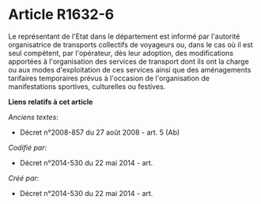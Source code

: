 # Article R1632-6

Le représentant de l'Etat dans le département est informé par l'autorité organisatrice de transports collectifs de voyageurs
ou, dans le cas où il est seul compétent, par l'opérateur, dès leur adoption, des modifications apportées à l'organisation
des services de transport dont ils ont la charge ou aux modes d'exploitation de ces services ainsi que des aménagements
tarifaires temporaires prévus à l'occasion de l'organisation de manifestations sportives, culturelles ou festives.

**Liens relatifs à cet article**

_Anciens textes_:

  - Décret n°2008-857 du 27 août 2008 - art. 5 (Ab)

_Codifié par_:

  - Décret n°2014-530 du 22 mai 2014 - art.

_Créé par_:

  - Décret n°2014-530 du 22 mai 2014 - art.
